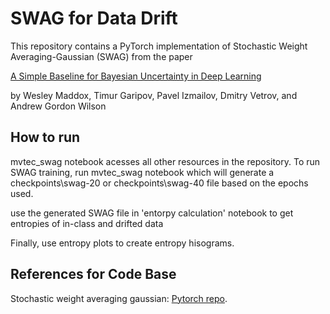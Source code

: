 # SWAG for Data Drift

This repository contains a PyTorch implementation of Stochastic Weight Averaging-Gaussian (SWAG) from the paper

[A Simple Baseline for Bayesian Uncertainty in Deep Learning](https://arxiv.org/abs/1902.02476)

by Wesley Maddox, Timur Garipov, Pavel Izmailov, Dmitry Vetrov, and Andrew Gordon Wilson

## How to run
mvtec_swag notebook acesses all other resources in the repository. To run SWAG training, run mvtec_swag notebook which will generate a checkpoints\swag-20 or checkpoints\swag-40 file based on the epochs used.

use the generated SWAG file in 'entorpy calculation' notebook to get entropies of in-class and drifted data

Finally, use entropy plots to create entropy hisograms.
## References for Code Base

Stochastic weight averaging gaussian: [Pytorch repo](https://github.com/wjmaddox/swa_gaussian). 
